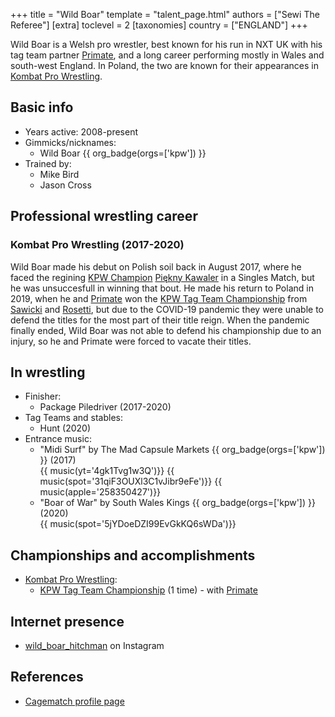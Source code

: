 +++
title = "Wild Boar"
template = "talent_page.html"
authors = ["Sewi The Referee"]
[extra]
toclevel = 2
[taxonomies]
country = ["ENGLAND"]
+++

Wild Boar is a Welsh pro wrestler, best known for his run in NXT UK with his tag team partner [Primate](@/w/primate.md), and a long career performing mostly in Wales and south-west England. In Poland, the two are known for their appearances in [Kombat Pro Wrestling](@/o/kpw.md). 

## Basic info

* Years active: 2008-present
* Gimmicks/nicknames:
  - Wild Boar {{ org_badge(orgs=['kpw']) }}
* Trained by:
  - Mike Bird
  - Jason Cross

## Professional wrestling career

### Kombat Pro Wrestling (2017-2020)

Wild Boar made his debut on Polish soil back in August 2017, where he faced the regining [KPW Champion](@/c/kpw-championship.md) [Piękny Kawaler](@/w/piekny-kawaler.md) in a Singles Match, but he was unsuccesfull in winning that bout. He made his return to Poland in 2019, when he and [Primate](@/w/primate.md) won the [KPW Tag Team Championship](@/c/kpw-tag-team-championship.md) from [Sawicki](@/w/sawicki.md) and [Rosetti](@/w/rosetti.md), but due to the COVID-19 pandemic they were unable to defend the titles for the most part of their title reign. When the pandemic finally ended, Wild Boar was not able to defend his championship due to an injury, so he and Primate were forced to vacate their titles.

## In wrestling

* Finisher:
  - Package Piledriver (2017-2020)
* Tag Teams and stables:
  - Hunt (2020)
* Entrance music:
  - "Midi Surf" by The Mad Capsule Markets
    {{ org_badge(orgs=['kpw']) }} (2017) <br>
    {{ music(yt='4gk1Tvg1w3Q')}}
    {{ music(spot='31qiF3OUXl3C1vJibr9eFe')}}
    {{ music(apple='258350427')}}
  - "Boar of War" by South Wales Kings
    {{ org_badge(orgs=['kpw']) }} (2020) <br>
    {{ music(spot='5jYDoeDZI99EvGkKQ6sWDa')}}

## Championships and accomplishments

* [Kombat Pro Wrestling](@/o/kpw.md):
  - [KPW Tag Team Championship](@/c/kpw-tag-team-championship.md) (1 time) - with [Primate](@/w/primate.md)

## Internet presence

* [wild_boar_hitchman](https://www.instagram.com/wild_boar_hitchman/) on Instagram

## References

* [Cagematch profile page](https://www.cagematch.net/?id=2&nr=9762)
